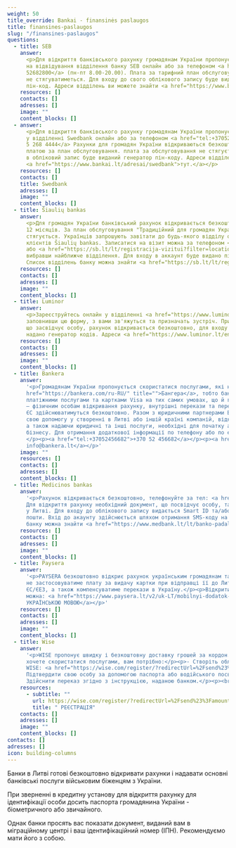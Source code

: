 ```yaml
---
weight: 50
title_override: Bankai - finansinės paslaugos
title: finansines-paslaugos
slug: "/finansines-paslaugos"
questions:
  - title: SEB
    answer:
      <p>Для відкриття банківського рахунку громадянам України пропонується записатися
      на відвідування відділення банку SEB онлайн або за телефоном <a href="tel:+37052682800">+370
      52682800</a> (пн-пт 8.00-20.00). Плата за тарифний план обслуговування Sumanu
      не стягуватиметься. Для входу до свого облікового запису буде видано згенерований
      пін-код. Адреси відділень ви можете знайти <a href="https://www.bankai.lt/adresai/seb">тут.</a></p>
    resources: []
    contacts: []
    adresses: []
    image: ""
    content_blocks: []
  - answer:
      <p>Для відкриття банківського рахунку громадянам України пропонується зареєструватися
      у відділенні Swedbank онлайн або за телефоном <a href="tel:+37052684444">+370
      5 268 4444</a> Рахунки для громадян України відкриваються безкоштовно та не обкладаються
      платою за план обслуговування. плата за обслуговування не стягується. Для входу
      в обліковий запис буде виданий генератор пін-коду. Адреси відділень можна знайти
      <a href="https://www.bankai.lt/adresai/swedbank">тут.</a></p>
    resources: []
    contacts: []
    title: Swedbank
    adresses: []
    image: ""
    content_blocks: []
  - title: Šiaulių bankas
    answer:
      <p>Для громадян України банківський рахунок відкривається безкоштовно, на
      12 місяців. За план обслуговування "Традиційний для громадян України" плата не
      стягується. Українців запрошують завітати до будь-якого відділу обслуговування
      клієнтів Šiaulių bankas. Записатися на візит можна за телефоном <a href="tel:1813">1813</a>
      або <a href="https://sb.lt/lt/registracija-vizitui?filter=locations&amp;searchForLocation=&amp;works-weekends=false&amp;deposit-money=false&amp;service-type=branchAndBank&amp;works-full-day=falseby">онлайн</a>,
      вибравши найближче відділення. Для входу в аккаунт буде видано пін-код, що генерується.
      Список відділень банку можна знайти <a href="https://sb.lt/lt/registracija-vizitui?filter=locations&amp;searchForLocation=&amp;works-weekends=false&amp;deposit-money=false&amp;service-type=branchAndBank&amp;works-full-day=false">тут.</a></p>
    resources: []
    contacts: []
    adresses: []
    image: ""
    content_blocks: []
  - title: Luminor
    answer:
      <p>Зареєструйтесь онлайн у відділенні <a href="https://www.luminor.lt/lt/stat-klientom-luminor#dannie-klienta">банку</a>,
      заповнивши цю форму, з вами зв'яжуться та призначать зустріч. При собі мати документ,
      що засвідчує особу, рахунок відкривається безкоштовно, для входу до системи буде
      надано генератор кодів. Адреси <a href="https://www.luminor.lt/en/opening-account-ukrainian-citizens">філій</a>.</p>
    resources: []
    contacts: []
    adresses: []
    image: ""
    content_blocks: []
  - title: Bankera
    answer:
      '<p>Громадянам України пропонується скористатися послугами, які надає <a
      href="https://bankera.com/ru-RU/" title="">Бангера</a>, тобто банківським рахунком,
      платіжними послугами та картками Visa на тих самих умовах, що й громадянам ЄС
      – фізичним особам відкривання рахунку, внутрішні перекази та перекази в інші країни
      ЄС здійснюватимуться безкоштовно. Разом з юридичними партнерами Bankera пропонує
      свою допомогу у створенні в Литві або іншій країні компаній, відкриваючи рахунки,
      а також надаючи юридичні та інші послуги, необхідні для початку або перенесення
      бізнесу. Для отримання додаткової інформації по телефону або по електронній пошті:
      </p><p><a href="tel:+37052456682">+370 52 456682</a></p><p><a href="mailto: info@bankera.lt">
      info@bankera.lt</a></p>'
    image: ""
    resources: []
    contacts: []
    adresses: []
    content_blocks: []
  - title: Medicinos bankas
    answer:
      '<p>Рахунок відкривається безкоштовно, телефонуйте за тел: <a href="tel:19300">19300</a>.
      Для відкриття рахунку необхідний документ, що посвідчує особу, та дозвіл на проживання
      у Литві. Для входу до облікового запису видається Smart ID та/або доступ до електронної
      пошти. Вхід до акаунту здійснюється шляхом отримання SMS-коду на телефон. Філії
      банку можна знайти <a href="https://www.medbank.lt/lt/banko-padaliniai">тут.</a></p>'
    resources: []
    contacts: []
    adresses: []
    image: ""
    content_blocks: []
  - title: Paysera
    answer:
      '<p>PAYSERA безкоштовно відкриє рахунок українським громадянам та бізнесу,
      не застосовуватиме плату за видачу картки при відправці її до Литви та інших країн
      ЄС/ЄЕЗ, а також компенсуватиме перекази в Україну.</p><p>Відкрити рахунок в inetrnet
      можна: <a href="https://www.paysera.lt/v2/uk-LT/mobilnyi-dodatok-paysera">ІНФОРМАЦІЯ
      УКРАЇНСЬКОЮ МОВОЮ</a></p>'
    resources: []
    contacts: []
    adresses: []
    image: ""
    content_blocks: []
  - title: Wise
    answer:
      '<p>WISE пропонує швидку і безкоштовну доставку грошей за кордон. Якщо ви
      хочете скористатися послугами, вам потрібно:</p><p>- Створіть обліковий запис
      WISE: <a href="https://wise.com/register/?redirectUrl=%2Fsend%23%3Famount%3D1000%26sourceCurrency%3DGBP%26targetCurrency%3DEUR%26fixedTarget%3Dfalse%26guaranteedFixedTarget%3Dfalse%26paymentOptionType%3DREGULAR&amp;country=LT&amp;fbclid=IwAR2ltUyX2SYoV_KBsBwpv6CxXL-YI5nIn1aJmwIH3ws4dc1QryST_rsYemY#/email">РЕЄСТРАЦІЯ</a></p><p>-
      Підтвердити свою особу за допомогою паспорта або водійського посвідчення;</p><p>-
      Здійснити переказ згідно з інструкцією, наданою банком.</p><p><br></p>'
    resources:
      - subtitle: ""
        url: https://wise.com/register/?redirectUrl=%2Fsend%23%3Famount%3D1000%26sourceCurrency%3DGBP%26targetCurrency%3DEUR%26fixedTarget%3Dfalse%26guaranteedFixedTarget%3Dfalse%26paymentOptionType%3DREGULAR&country=LT&fbclid=IwAR2ltUyX2SYoV_KBsBwpv6CxXL-YI5nIn1aJmwIH3ws4dc1QryST_rsYemY#/email
        title: " РЕЄСТРАЦІЯ"
    contacts: []
    adresses: []
    image: ""
    content_blocks: []
contacts: []
adresses: []
icon: building-columns
---
```


Банки в Литві готові безкоштовно відкривати рахунки і надавати основні банківські послуги військовим біженцям з України.

При зверненні в кредитну установу для відкриття рахунку для ідентифікації особи досить паспорта громадянина України - біометричного або звичайного.

Однак банки просять вас показати документ, виданий вам в міграційному центрі і ваш ідентифікаційний номер (ІПН). Рекомендуємо мати його з собою.
